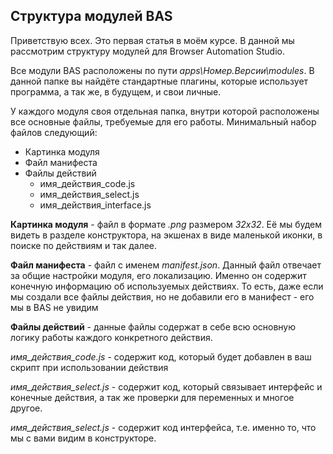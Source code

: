 ## Структура модулей BAS

Приветствую всех.
Это первая статья в моём курсе. В данной мы рассмотрим структуру модулей для Browser Automation Studio.

Все модули BAS расположены по пути _apps\Номер.Версии\modules_.
В данной папке вы найдёте стандартные плагины, которые использует программа, а так же, в будущем, и свои личные.

У каждого модуля своя отдельная папка, внутри которой расположены все основные файлы, требуемые для его работы.
Минимальный набор файлов следующий:
- Картинка модуля
- Файл манифеста
- Файлы действий
  - имя_действия_code.js
  - имя_действия_select.js
  - имя_действия_interface.js
    
**Картинка модуля** - файл в формате _.png_ размером _32x32_.
Её мы будем видеть в разделе конструктора, на экшенах в виде маленькой иконки, в поиске по действиям и так далее.

**Файл манифеста** - файл с именем _manifest.json_.
Данный файл отвечает за общие настройки модуля, его локализацию.
Именно он содержит конечную информацию об используемых действиях.
То есть, даже если мы создали все файлы действия, но не добавили его в манифест - его мы в BAS не увидим

**Файлы действий** - данные файлы содержат в себе всю основную логику работы каждого конкретного действия.

_имя_действия_code.js_ - содержит код, который будет добавлен в ваш скрипт при использовании действия

_имя_действия_select.js_ - содержит код, который связывает интерфейс и конечные действия, а так же проверки для переменных и многое другое.

_имя_действия_select.js_ - содержит код интерфейса, т.е. именно то, что мы с вами видим в конструкторе.
